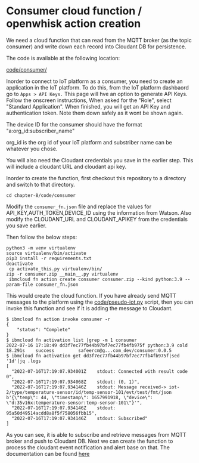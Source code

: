 # Consumer cloud function / openwhisk action creation

We need a cloud function that can read from the MQTT broker (as the topic consumer) and write down each record into Cloudant DB for persistence.

The code is available at the following location:

[code/consumer/](code/consumer/)

Inorder to connect to IoT platform as a consumer, you need to create an application in the IoT platform.  To do this, from the IoT platform dashbaord go to `Apps > API Keys.` This page will hve an option to generate API Keys.  Follow the onscreen instructions, When asked for the "Role", select "Standard Application".  When finished, you will get an API Key and authentication token.  Note them down safely as it wont be shown again.

The device ID for the consumer should have the format "a:org_id:subscriber_name"

org_id is the org id of your IoT platform and substriber name can be whatever you chose.

You will also need the Cloudant credentials you save in the earlier step.  This will include a cloudant URL and cloudant api key.

Inorder to create the function, first checkout this repository to a directory and switch to that directory.  

```
cd chapter-8/code/consumer
```

Modify the `consumer_fn.json` file and replace the values for API_KEY,AUTH_TOKEN,DEVICE_ID using the information from Watson.  Also modify the CLOUDANT_URL and CLOUDANT_APIKEY from the credentials you save earlier.

Then follow the below steps:

```
python3 -m venv virtualenv
source virtualenv/bin/activate
pip3 install -r requirements.txt
deactivate
 cp activate_this.py virtualenv/bin/
zip -r consumer.zip __main__.py virtualenv
 ibmcloud fn action create consumer consumer.zip --kind python:3.9 --param-file consumer_fn.json
```
This would create the cloud function.  If you have already send MQTT messages to the platform using the [code/pseudo-iot.py](code/pseudo-iot.py) script, then you can invoke this function and see if it is adding the message to Cloudant.

```
$ ibmcloud fn action invoke consumer -r
{
    "status": "Complete"
}
$ ibmcloud fn activation list |grep -m 1 consumer
2022-07-16 17:18:49 dd3f7ec77fb44b97bf7ec77fb4fb975f python:3.9 cold  18.291s    success         safeercm@g...com_dev/consumer:0.0.5
$ ibmcloud fn activation get dd3f7ec77fb44b97bf7ec77fb4fb975f|sed '1d'|jq .logs
[
  "2022-07-16T17:19:07.934001Z    stdout: Connected with result code 0",
  "2022-07-16T17:19:07.934068Z    stdout: (0, 1)",
  "2022-07-16T17:19:07.934146Z    stdout: Message received-> iot-2/type/temperature-sensor/id/temp-sensor-101/evt/test/fmt/json b'{\"temp\": 44, \"timestamp\": 1657991918, \"device\": \"d:35v16x:temperature-sensor:temp-sensor-101\"}'",
  "2022-07-16T17:19:07.934146Z    stdout: 95a50d49514acdd8a8f5f758056fbb15",
  "2022-07-16T17:19:07.934146Z    stdout: Subscribed"
]
```
As you can see, it is able to subscribe and retrieve messages from MQTT broker and push to Cloudant DB.  Next we can create the function to process the cloudant event notification and alert base on that.  The documentation can be found [here](Alerting.md)

